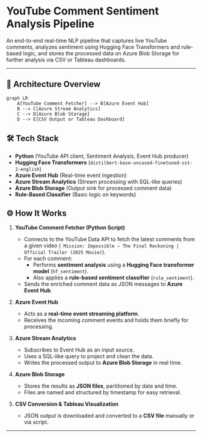# YouTube Comment Sentiment Analysis Pipeline

An end-to-end real-time NLP pipeline that captures live YouTube comments, analyzes sentiment using Hugging Face Transformers and rule-based logic, and stores the processed data on Azure Blob Storage for further analysis via CSV or Tableau dashboards.

---

## 🚀 Architecture Overview

```mermaid
graph LR
    A[YouTube Comment Fetcher] --> B[Azure Event Hub]
    B --> C[Azure Stream Analytics]
    C --> D[Azure Blob Storage]
    D --> E[CSV Output or Tableau Dashboard]
```
## 🛠 Tech Stack

- **Python** (YouTube API client, Sentiment Analysis, Event Hub producer)
- **Hugging Face Transformers** (`distilbert-base-uncased-finetuned-sst-2-english`)
- **Azure Event Hub** (Real-time event ingestion)
- **Azure Stream Analytics** (Stream processing with SQL-like queries)
- **Azure Blob Storage** (Output sink for processed comment data)
- **Rule-Based Classifier** (Basic logic on keywords)

## ⚙️ How It Works

1. **YouTube Comment Fetcher (Python Script)**  
   - Connects to the YouTube Data API to fetch the latest comments from a given video (`
Mission: Impossible – The Final Reckoning | Official Trailer (2025 Movie)`).
   - For each comment:
     - Performs **sentiment analysis** using a **Hugging Face transformer model** (`hf_sentiment`).
     - Also applies a **rule-based sentiment classifier** (`rule_sentiment`).
   - Sends the enriched comment data as JSON messages to **Azure Event Hub**.

2. **Azure Event Hub**  
   - Acts as a **real-time event streaming platform**.
   - Receives the incoming comment events and holds them briefly for processing.

3. **Azure Stream Analytics**  
   - Subscribes to Event Hub as an input source.
   - Uses a SQL-like query to project and clean the data.
   - Writes the processed output to **Azure Blob Storage** in real time.

4. **Azure Blob Storage**  
   - Stores the results as **JSON files**, partitioned by date and time.
   - Files are named and structured by timestamp for easy retrieval.

5. **CSV Conversion & Tableau Visualization**  
   - JSON output is downloaded and converted to a **CSV file** manually or via script.
   
---
